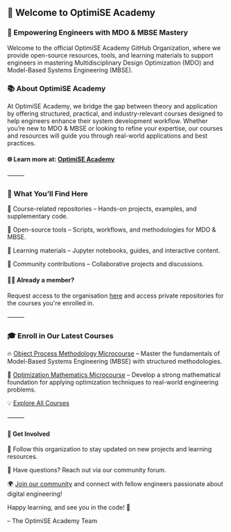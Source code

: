 ## 🎯 Welcome to OptimiSE Academy

### 🚀 Empowering Engineers with MDO & MBSE Mastery

Welcome to the official OptimiSE Academy GitHub Organization, where we provide open-source resources, tools, and learning materials to support engineers in mastering Multidisciplinary Design Optimization (MDO) and Model-Based Systems Engineering (MBSE).

### 📚 About OptimiSE Academy

At OptimiSE Academy, we bridge the gap between theory and application by offering structured, practical, and industry-relevant courses designed to help engineers enhance their system development workflow. Whether you’re new to MDO & MBSE or looking to refine your expertise, our courses and resources will guide you through real-world applications and best practices.

#### 🌐 Learn more at: [OptimiSE Academy](https://optimise.courses)

⸻

### 📌 What You’ll Find Here

🔹 Course-related repositories – Hands-on projects, examples, and supplementary code.

🔹 Open-source tools – Scripts, workflows, and methodologies for MDO & MBSE.

🔹 Learning materials – Jupyter notebooks, guides, and interactive content.

🔹 Community contributions – Collaborative projects and discussions.

#### 👩‍🎓 Already a member? 

Request access to the organisation [here](https://tally.so/r/3jzLJQ) and access private repositories for the courses you're enrolled in. 

⸻

### 🎓 Enroll in Our Latest Courses

🔥 [Object Process Methodology Microcourse](https://www.optimise.courses/course/object-process-methodology) – Master the fundamentals of Model-Based Systems Engineering (MBSE) with structured methodologies.

🔬 [Optimization Mathematics Microcourse](https://tally.so/r/31GbbL) – Develop a strong mathematical foundation for applying optimization techniques to real-world engineering problems.

💡 [Explore All Courses](https://optimise.courses/learn/)

⸻

#### 🤝 Get Involved

🚀 Follow this organization to stay updated on new projects and learning resources.

📩 Have questions? Reach out via our community forum.

🌍 [Join our community](https://tally.so/r/wz2W4q) and connect with fellow engineers passionate about digital engineering!

Happy learning, and see you in the code! 🚀

– The OptimiSE Academy Team
